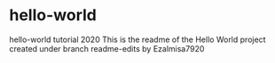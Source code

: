 # hello-world
hello-world tutorial 2020
This is the readme of the Hello World project created under branch readme-edits by Ezalmisa7920
